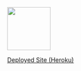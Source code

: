 <img src="https://images-wixmp-ed30a86b8c4ca887773594c2.wixmp.com/f/fadc668e-5f6a-4648-9d27-e91eb6973da7/d5nay7b-9991c1db-0f4a-4f3f-a95a-0b53947a14f9.png?token=eyJ0eXAiOiJKV1QiLCJhbGciOiJIUzI1NiJ9.eyJzdWIiOiJ1cm46YXBwOiIsImlzcyI6InVybjphcHA6Iiwib2JqIjpbW3sicGF0aCI6IlwvZlwvZmFkYzY2OGUtNWY2YS00NjQ4LTlkMjctZTkxZWI2OTczZGE3XC9kNW5heTdiLTk5OTFjMWRiLTBmNGEtNGYzZi1hOTVhLTBiNTM5NDdhMTRmOS5wbmcifV1dLCJhdWQiOlsidXJuOnNlcnZpY2U6ZmlsZS5kb3dubG9hZCJdfQ.4OTnQppPUHagiTv0OQlzaJES80m5psQryBQQuXKxPKE" style="width: 100;">

<a href="https://thorin-and-company7.herokuapp.com/" target="_blank">Deployed Site (Heroku)</a>
